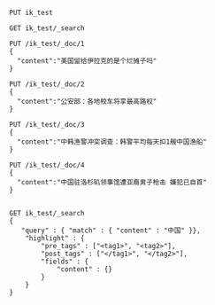 
    PUT ik_test

    GET ik_test/_search

    PUT /ik_test/_doc/1
    {
      "content":"美国留给伊拉克的是个烂摊子吗"
    }

    PUT /ik_test/_doc/2
    {
      "content":"公安部：各地校车将享最高路权"
    }

    PUT /ik_test/_doc/3
    {
      "content":"中韩渔警冲突调查：韩警平均每天扣1艘中国渔船"
    }

    PUT /ik_test/_doc/4
    {
      "content":"中国驻洛杉矶领事馆遭亚裔男子枪击 嫌犯已自首"
    }
    

    GET ik_test/_search
    {
       "query" : { "match" : { "content" : "中国" }},
        "highlight" : {
            "pre_tags" : ["<tag1>", "<tag2>"],
            "post_tags" : ["</tag1>", "</tag2>"],
            "fields" : {
                "content" : {}
            }
        }
    }
    